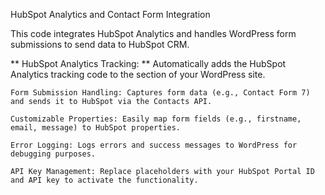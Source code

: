 HubSpot Analytics and Contact Form Integration

This code integrates HubSpot Analytics and handles WordPress form submissions to send data to HubSpot CRM.

 **   HubSpot Analytics Tracking: ** Automatically adds the HubSpot Analytics tracking code to the <head> section of your WordPress site.
 
    Form Submission Handling: Captures form data (e.g., Contact Form 7) and sends it to HubSpot via the Contacts API.
    
    Customizable Properties: Easily map form fields (e.g., firstname, email, message) to HubSpot properties.
    
    Error Logging: Logs errors and success messages to WordPress for debugging purposes.
    
    API Key Management: Replace placeholders with your HubSpot Portal ID and API key to activate the functionality.
